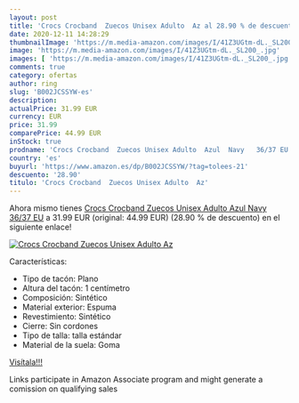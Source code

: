 ```yaml
---
layout: post
title: 'Crocs Crocband  Zuecos Unisex Adulto  Az al 28.90 % de descuento'
date: 2020-12-11 14:28:29
thumbnailImage: 'https://m.media-amazon.com/images/I/41Z3UGtm-dL._SL200_.jpg'
image: 'https://m.media-amazon.com/images/I/41Z3UGtm-dL._SL200_.jpg'
images: [ 'https://m.media-amazon.com/images/I/41Z3UGtm-dL._SL200_.jpg' ]
comments: true
category: ofertas
author: ring
slug: 'B002JCSSYW-es'
description:
actualPrice: 31.99 EUR
currency: EUR
price: 31.99
comparePrice: 44.99 EUR
inStock: true
prodname: 'Crocs Crocband  Zuecos Unisex Adulto  Azul  Navy   36/37 EU'
country: 'es'
buyurl: 'https://www.amazon.es/dp/B002JCSSYW/?tag=tolees-21'
descuento: '28.90'
titulo: 'Crocs Crocband  Zuecos Unisex Adulto  Az'
---
```


Ahora mismo tienes [Crocs Crocband  Zuecos Unisex Adulto  Azul  Navy   36/37 EU](https://www.amazon.es/dp/B002JCSSYW/?tag=tolees-21) a 31.99 EUR (original: 44.99 EUR) (28.90 %  de descuento) en el siguiente enlace!

[![Crocs Crocband  Zuecos Unisex Adulto  Az](https://m.media-amazon.com/images/I/41Z3UGtm-dL._SL200_.jpg)](https://www.amazon.es/dp/B002JCSSYW/?tag=tolees-21)

Características:

- Tipo de tacón: Plano
- Altura del tacón: 1 centímetro
- Composición: Sintético
- Material exterior: Espuma
- Revestimiento: Sintético
- Cierre: Sin cordones
- Tipo de talla: talla estándar
- Material de la suela: Goma

[Visítala!!!](https://www.amazon.es/dp/B002JCSSYW/?tag=tolees-21)

Links participate in Amazon Associate program and might generate a comission on qualifying sales
